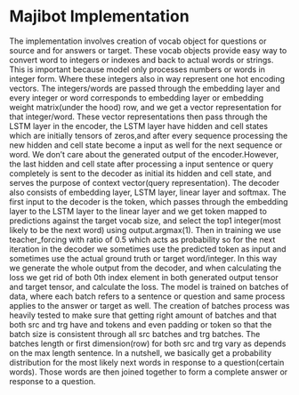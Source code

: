 # Majibot Implementation

The implementation involves creation of vocab object for questions or source and for answers or target. These vocab objects provide easy way to convert word to integers or indexes and back to actual words or strings. This is important because model only processes numbers or words in integer form. Where these integers also in way represent one hot encoding vectors. The integers/words are passed through the embedding layer and every integer or word corresponds to embedding layer or embedding weight matrix(under the hood) row, and we get a vector representation for that integer/word. These vector representations then pass through the LSTM layer in the encoder, the LSTM layer have hidden and cell states which are initially tensors of zeros,and after every sequence processing the new hidden and cell state become a input as well for the next sequence or word. We don’t care about the generated output of the encoder.However, the last hidden and cell state after processing a input sentence or query completely is sent to the decoder as initial its hidden and cell state, and serves the purpose of context vector(query representation). The decoder also consists of embedding layer, LSTM layer, linear layer and softmax. The first input to the decoder is the <sos> token, which passes through the embedding layer to the LSTM layer to the linear layer and we get <sos> token mapped to predictions against the target vocab size, and select the top1 integer(most likely to be the next word) using output.argmax(1). Then in training we use teacher_forcing with ratio of 0.5 which acts as probability so for the next iteration in the decoder we sometimes use the predicted token as input and sometimes use the actual ground truth or target word/integer. In this way we generate the whole output from the decoder, and when calculating the loss we get rid of both 0th index element in both generated output tensor and target tensor, and calculate the loss. The model is trained on batches of data, where each batch refers to a sentence or question and same process applies to the answer or target as well. The creation of batches process was heavily tested to make sure that getting right amount of batches and that both src and trg have <sos> and <eos> tokens and even padding or <pad> token so that the batch size is consistent through all src batches and trg batches. The batches length or first dimension(row) for both src and trg vary as depends on the max length sentence. In a nutshell, we basically get a probability distribution for the most likely next words in response to a question(certain words). Those words are then joined together to form a complete answer or response to a question.
